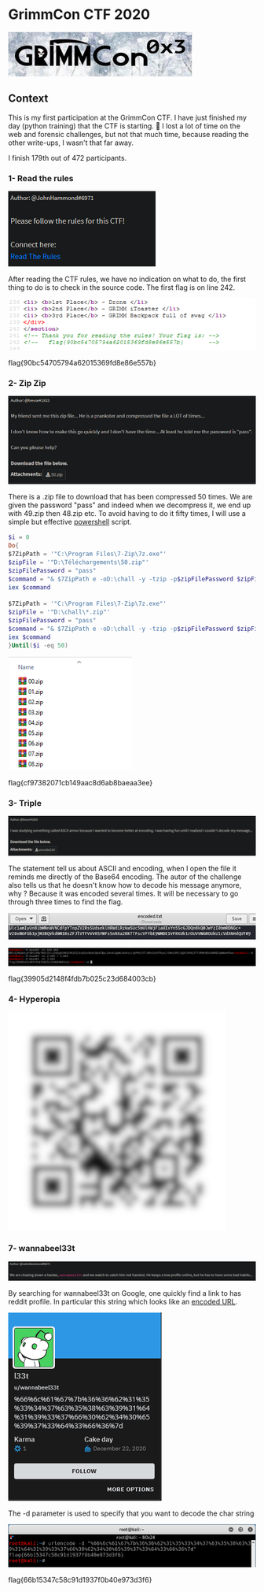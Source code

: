 # GrimmCon CTF 2020

![](images/grimm.png)

## Context

This is my first participation at the GrimmCon CTF. I have just finished my day (python training) that the CTF is starting. 🤯 I lost a lot of time on the web and forensic challenges, but not that much time, because reading the other write-ups, I wasn't that far away.

I finish 179th out of 472 participants.

### 1- Read the rules

![](images/read_the_rules.png)

After reading the CTF rules, we have no indication on what to do, the first thing to do is to check in the source code. The first flag is on line 242.

![](images/rules_flag.png)

flag{90bc54705794a62015369fd8e86e557b}

### 2- Zip Zip

![](images/zipzip_state.png)

There is a .zip file to download that has been compressed 50 times. We are given the password "pass" and indeed when we decompress it, we end up with 49.zip then 48.zip etc. To avoid having to do it fifty times, I will use a simple but effective [powershell](https://github.com/0xLuks/CTF/blob/main/GrimmCon%202020/scripts/multiple_unzip.ps1) script.

```powershell
$i = 0
Do{
$7ZipPath = '"C:\Program Files\7-Zip\7z.exe"' 
$zipFile = '"D:\Téléchargements\50.zip"' 
$zipFilePassword = "pass" 
$command = "& $7ZipPath e -oD:\chall -y -tzip -p$zipFilePassword $zipFile" 
iex $command

$7ZipPath = '"C:\Program Files\7-Zip\7z.exe"' 
$zipFile = '"D:\chall\*.zip"' 
$zipFilePassword = "pass" 
$command = "& $7ZipPath e -oD:\chall -y -tzip -p$zipFilePassword $zipFile" 
iex $command
}Until($i -eq 50)
```
![](images/after_unzip.png)

flag{cf97382071cb149aac8d6ab8baeaa3ee}

### 3- Triple

![](images/triple_state.png)

The statement tell us about ASCII and encoding, when I open the file it reminds me directly of the Base64 encoding. The autor of the challenge also tells us that he doesn't know how to decode his message anymore, why ? Because it was encoded several times. It will be necessary to go through three times to find the flag.

![](images/encoded.png)

![](images/b64_dc.png)

flag{39905d2148f4fdb7b025c23d684003cb}

### 4- Hyperopia



![](images/hyperopia.png)

### 7- wannabeel33t

![](images/wannabeel33t.png)

By searching for wannabeel33t on Google, one quickly find a link to has reddit profile. In particular this string which looks like an [encoded URL](https://fr.wikipedia.org/wiki/Encodage-pourcent).

![](images/reddit_profile.png)

The -d parameter is used to specify that you want to decode the char string

![](images/wannabee_flag.png)

flag{66b15347c58c91d1937f0b40e973d3f6}

